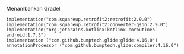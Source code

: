 Menambahkan Gradel


    implementation("com.squareup.retrofit2:retrofit:2.9.0")
    implementation("com.squareup.retrofit2:converter-gson:2.9.0")
    implementation("org.jetbrains.kotlinx:kotlinx-coroutines-android:1.7.3")
    implementation ("com.github.bumptech.glide:glide:4.16.0")
    annotationProcessor ("com.github.bumptech.glide:compiler:4.16.0")
